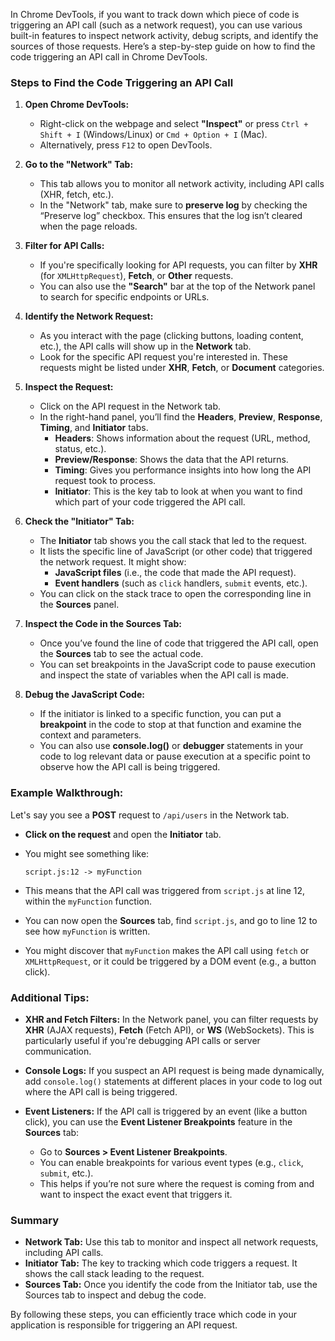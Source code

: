 In Chrome DevTools, if you want to track down which piece of code is triggering an API call (such as a network request), you can use various built-in features to inspect network activity, debug scripts, and identify the sources of those requests. Here’s a step-by-step guide on how to find the code triggering an API call in Chrome DevTools.

### Steps to Find the Code Triggering an API Call

1. **Open Chrome DevTools:**
   - Right-click on the webpage and select **"Inspect"** or press `Ctrl + Shift + I` (Windows/Linux) or `Cmd + Option + I` (Mac).
   - Alternatively, press `F12` to open DevTools.

2. **Go to the "Network" Tab:**
   - This tab allows you to monitor all network activity, including API calls (XHR, fetch, etc.).
   - In the "Network" tab, make sure to **preserve log** by checking the “Preserve log” checkbox. This ensures that the log isn’t cleared when the page reloads.

3. **Filter for API Calls:**
   - If you're specifically looking for API requests, you can filter by **XHR** (for `XMLHttpRequest`), **Fetch**, or **Other** requests.
   - You can also use the **"Search"** bar at the top of the Network panel to search for specific endpoints or URLs.

4. **Identify the Network Request:**
   - As you interact with the page (clicking buttons, loading content, etc.), the API calls will show up in the **Network** tab.
   - Look for the specific API request you're interested in. These requests might be listed under **XHR**, **Fetch**, or **Document** categories.

5. **Inspect the Request:**
   - Click on the API request in the Network tab.
   - In the right-hand panel, you’ll find the **Headers**, **Preview**, **Response**, **Timing**, and **Initiator** tabs.
     - **Headers**: Shows information about the request (URL, method, status, etc.).
     - **Preview/Response**: Shows the data that the API returns.
     - **Timing**: Gives you performance insights into how long the API request took to process.
     - **Initiator**: This is the key tab to look at when you want to find which part of your code triggered the API call.

6. **Check the "Initiator" Tab:**
   - The **Initiator** tab shows you the call stack that led to the request.
   - It lists the specific line of JavaScript (or other code) that triggered the network request. It might show:
     - **JavaScript files** (i.e., the code that made the API request).
     - **Event handlers** (such as `click` handlers, `submit` events, etc.).
   - You can click on the stack trace to open the corresponding line in the **Sources** panel.

7. **Inspect the Code in the Sources Tab:**
   - Once you’ve found the line of code that triggered the API call, open the **Sources** tab to see the actual code.
   - You can set breakpoints in the JavaScript code to pause execution and inspect the state of variables when the API call is made.

8. **Debug the JavaScript Code:**
   - If the initiator is linked to a specific function, you can put a **breakpoint** in the code to stop at that function and examine the context and parameters.
   - You can also use **console.log()** or **debugger** statements in your code to log relevant data or pause execution at a specific point to observe how the API call is being triggered.

### Example Walkthrough:

Let's say you see a **POST** request to `/api/users` in the Network tab.

- **Click on the request** and open the **Initiator** tab.
- You might see something like:

  ```
  script.js:12 -> myFunction
  ```

- This means that the API call was triggered from `script.js` at line 12, within the `myFunction` function.
- You can now open the **Sources** tab, find `script.js`, and go to line 12 to see how `myFunction` is written.
- You might discover that `myFunction` makes the API call using `fetch` or `XMLHttpRequest`, or it could be triggered by a DOM event (e.g., a button click).

### Additional Tips:

- **XHR and Fetch Filters:** In the Network panel, you can filter requests by **XHR** (AJAX requests), **Fetch** (Fetch API), or **WS** (WebSockets). This is particularly useful if you're debugging API calls or server communication.
  
- **Console Logs:** If you suspect an API request is being made dynamically, add `console.log()` statements at different places in your code to log out where the API call is being triggered.
  
- **Event Listeners:** If the API call is triggered by an event (like a button click), you can use the **Event Listener Breakpoints** feature in the **Sources** tab:
  - Go to **Sources > Event Listener Breakpoints**.
  - You can enable breakpoints for various event types (e.g., `click`, `submit`, etc.).
  - This helps if you’re not sure where the request is coming from and want to inspect the exact event that triggers it.

### Summary

- **Network Tab:** Use this tab to monitor and inspect all network requests, including API calls.
- **Initiator Tab:** The key to tracking which code triggers a request. It shows the call stack leading to the request.
- **Sources Tab:** Once you identify the code from the Initiator tab, use the Sources tab to inspect and debug the code.
  
By following these steps, you can efficiently trace which code in your application is responsible for triggering an API request.


